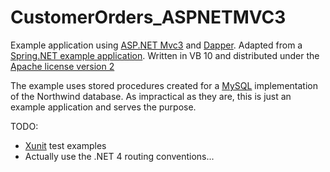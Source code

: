 CustomerOrders_ASPNETMVC3
=========================

Example application using [ASP.NET Mvc3][1] and [Dapper][2].  Adapted from a [Spring.NET example application][3].  Written in VB 10 and distributed under the [Apache license version 2][6] 
    
The example uses stored procedures created for a [MySQL][5] implementation of the Northwind database.  As impractical as they are, this is just an example application and serves the purpose.

TODO:
* [Xunit][4] test examples
* Actually use the .NET 4 routing conventions...

[1]: http://nancyfx.org
[2]: http://code.google.com/p/dapper-dot-net
[3]: https://github.com/SpringSource/spring-net/tree/master/examples/Spring/Spring.Data.NHibernate.Northwind 
[4]: http://xunit.codeplex.com 
[5]: http://www.mysql.com
[6]: https://github.com/WillSams/CustomerOrders_ASPNETMVC3/blob/master/license.txt

